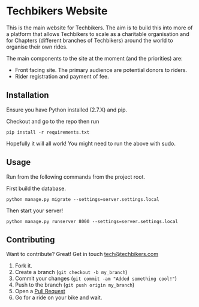 Techbikers Website
==================

This is the main website for Techbikers. The aim is to build this into more
of a platform that allows Techbikers to scale as a charitable organisation
and for Chapters (different branches of Techbikers) around the world to
organise their own rides.

The main components to the site at the moment (and the priorities) are:

* Front facing site. The primary audience are potential donors to riders.
* Rider registration and payment of fee.


Installation
-----------

Ensure you have Python installed (2.7.X) and pip.

Checkout and go to the repo then run

    pip install -r requirements.txt

Hopefully it will all work! You might need to run the above with sudo.


Usage
-----

Run from the following commands from the project root.

First build the database.

    python manage.py migrate --settings=server.settings.local

Then start your server!

    python manage.py runserver 8000 --settings=server.settings.local


Contributing
------------

Want to contribute? Great! Get in touch tech@techbikers.com

1. Fork it.
2. Create a branch (`git checkout -b my_branch`)
3. Commit your changes (`git commit -am "Added something cool!"`)
4. Push to the branch (`git push origin my_branch`)
5. Open a [Pull Request](https://github.com/Techbikers/techbikers/compare/)
6. Go for a ride on your bike and wait.
